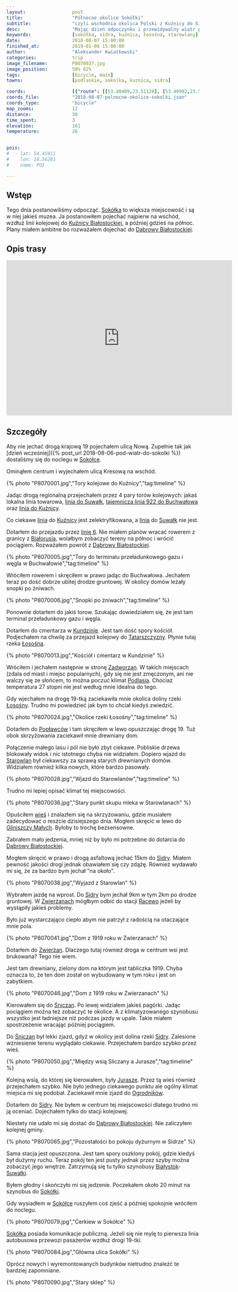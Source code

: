 ```yaml
---
layout:                 post
title:                  "Północne okolice Sokółki"
subtitle:               "czyli wschodnia okolica Polski z Kuźnicy do Sidry"
desc:                   "Mając dzień odpoczynku i przewidywalny wiatr postanowiłem ruszyć w stronę granicy z Białorusią a następnie jechać na północ. Miałem ambitny plan, jednak ruszyłem dość późno i miałem mało jedzenia. Ostatecznie przejechałem przez kilka zapomnianych podlaskich wiosek, a ostatecznym wnioskiem wycieczki było to, że z klimatyzowanego szynobusu wszystko wygląda ładniej."
keywords:               [sokółka, sidra, kuźnica, łosośna, starowlany]
date:                   2018-08-07 15:00:00
finished_at:            2019-01-08 15:00:00
author:                 "Aleksander Kwiatkowski"
categories:             trip
image_filename:         P8070037.jpg
image_position:         50% 62%
tags:                   [bicycle, main]
towns:                  [podlaskie, sokolka, kuznica, sidra]

coords:                 [{"route": [[53.40409,23.51128], [53.40992,23.52227], [53.41386,23.55059], [53.43866,23.58638], [53.44009,23.59205], [53.43876,23.58604], [53.45016,23.56656], [53.45640,23.57368], [53.46585,23.55059], [53.48460,23.54991], [53.50196,23.50691], [53.53029,23.48982], [53.54635,23.45592], [53.54370,23.45309], [53.54477,23.44682]], "type": "bicycle"}]
coords_file:            "2018-08-07-polnocne-okolice-sokolki.json"
coords_type:            "bicycle"
map_zooms:              12
distance:               30
time_spent:             3
elevation:              161
temperature:            26


pois:
#  - lat: 54.45911
#    lon: 18.56281
#    name: POI

---
```


[wiki-kuznica-bialostocka]: https://pl.wikipedia.org/wiki/Ku%C5%BAnica_Bia%C5%82ostocka_(stacja_kolejowa)
[wiki-linia-6]: https://pl.wikipedia.org/wiki/Linia_kolejowa_nr_6
[wiki-linia-40]: https://pl.wikipedia.org/wiki/Linia_kolejowa_nr_40

[linia-922]: https://www.bazakolejowa.pl/index.php?dzial=d29&id=698

[wiki-sokolka]: https://pl.wikipedia.org/wiki/Sok%C3%B3%C5%82ka
[wiki-kuznica]: https://pl.wikipedia.org/wiki/Ku%C5%BAnica_(wojew%C3%B3dztwo_podlaskie)
[wiki-suwalki]: https://pl.wikipedia.org/wiki/Suwa%C5%82ki
[wiki-bialorus]: https://pl.wikipedia.org/wiki/Bia%C5%82oru%C5%9B
[wiki-dabrowa-bialostocka]: https://pl.wikipedia.org/wiki/D%C4%85browa_Bia%C5%82ostocka
[wiki-kundzin]: https://pl.wikipedia.org/wiki/Kundzin
[wiki-tatarszczyzna]: https://pl.wikipedia.org/wiki/Tatarszczyzna
[wiki-lososna-rzeka]: https://pl.wikipedia.org/wiki/%C5%81oso%C5%9Bna_(dop%C5%82yw_Niemna)
[wiki-zadworzany]: https://pl.wikipedia.org/wiki/Zadworzany
[wiki-podlasie]: https://pl.wikipedia.org/wiki/Podlasie
[wiki-poplawce]: https://pl.wikipedia.org/wiki/Pop%C5%82awce
[wiki-starowlany]: https://pl.wikipedia.org/wiki/Starowlany
[wiki-gliniszcze-male]: https://pl.wikipedia.org/wiki/Gliniszcze_Ma%C5%82e
[wiki-sidra]: https://pl.wikipedia.org/wiki/Sidra
[wiki-zwierzany]: https://pl.wikipedia.org/wiki/Zwier%C5%BCany
[wiki-sniczany]: https://pl.wikipedia.org/wiki/%C5%9Aniczany
[wiki-jurasze]: https://pl.wikipedia.org/wiki/Jurasze
[wiki-ogrodniki]: https://pl.wikipedia.org/wiki/Ogrodniki_(powiat_sok%C3%B3lski)
[wiki-bialystok]: https://pl.wikipedia.org/wiki/Bia%C5%82ystok
[wiki-racewo]: https://pl.wikipedia.org/wiki/Racewo

## Wstęp

Tego dnia postanowiliśmy odpocząć. [Sokółka][wiki-sokolka] to większa miejscowość
i są w niej jakieś muzea. Ja postanowiłem pojechać najpierw na wschód, wzdłuż linii
kolejowej do [Kuźnicy Białostockiej][wiki-kuznica-bialostocka], a później
gdzieś na północ. Plany miałem ambitne bo rozważałem dojechać do
[Dąbrowy Białostockiej][wiki-dabrowa-bialostocka].

## Opis trasy

<iframe height='405' width='590' frameborder='0' allowtransparency='true' scrolling='no' src='https://www.strava.com/activities/1756400647/embed/4303c3690e4e23ce17ee6b64f414c89fa8eed184'></iframe>

## Szczegóły

Aby nie jechać drogą krajową 19 pojechałem ulicą Nową. Zupełnie tak jak
[dzień wcześniej]({% post_url 2018-08-06-pod-wiatr-do-sokolki %}) dostaliśmy się
do noclegu w [Sokółce][wiki-sokolka].

Ominąłem centrum i wyjechałem ulicą Kresową na wschód.

{% photo "P8070001.jpg","Tory kolejowe do Kuźnicy","tag:timeline" %}

Jadąc drogą regionalną przejechałem przez 4 pary torów kolejowych:
jakaś lokalna linia towarowa, [linia do Suwałk][wiki-linia-40],
[tajemnicza linia 922 do Buchwałowa][linia-922] oraz
[linia do Kuźnicy][wiki-linia-6].

Co ciekawe [linia][wiki-linia-6] do [Kuźnicy][wiki-kuznica] jest zelektryfikowana,
a [linia][wiki-linia-40] do [Suwałk][wiki-suwalki] nie jest.

Dotarłem do przejazdu przez [linię 6][wiki-linia-6]. Nie miałem planów wracać
rowerem z granicy z [Białorusią][wiki-bialorus], wolałbym zobaczyć tereny
na północ i wrócić pociągiem. Rozważałem powrót z [Dąbrowy Białostockiej][wiki-dabrowa-bialostocka].

{% photo "P8070005.jpg","Tory do terminalu przeładunkowego gazu i węgla w Buchwałowie","tag:timeline" %}

Wróciłem rowerem i skręciłem w prawo jadąc do Buchwałowa.
Jechałem teraz po dość dobrze ubitej drodze gruntowej. W okolicy domów leżały
snopki po żniwach.

{% photo "P8070006.jpg","Snopki po żniwach","tag:timeline" %}

Ponownie dotarłem do jakiś torow. Szukając dowiedziałem się, że jest tam terminal
przeładunkowy gazu i węgla.

Dotarłem do cmentarza w [Kundzinie][wiki-kundzin]. Jest tam dość spory kościół.
Podjechałem na chwilę za przejazd kolejowy do [Tatarszczyzny][wiki-tatarszczyzna].
Płynie tutaj rzeka [Łosośna][wiki-lososna-rzeka].

{% photo "P8070013.jpg","Kościół i cmentarz w Kundzinie" %}

Wróciłem i jechałem następnie w stronę [Zadworzan][wiki-zadworzany].
W takich miejscach (zdala od miast i miejsc popularnych), gdy się nie jest
zmęczonym, ani nie walczy się ze słońcem, to można poczuć klimat
[Podlasia][wiki-podlasie]. Chociaż temperatura 27 stopni nie jest według mnie
idealna do tego.

Gdy wjechałem na drogę 19-tką zaciekawiła mnie okolica doliny
rzeki [Łosośny][wiki-lososna-rzeka]. Trudno mi powiedzieć jak bym to chciał
kiedyś zwiedzić.

{% photo "P8070024.jpg","Okolice rzeki Łosośny","tag:timeline" %}

Dotarłem do [Popławców][wiki-poplawce] i tam skręciłem w lewo opuszczając
drogę 19. Tuż obok skrzyżowania zaciekawił mnie drewniany dom.

Połączenie małego lasu i pól nie było zbyt ciekawe. Pobliskie drzewa blokowały widok
i nic istotnego chyba nie widziałem.
Dopiero wjazd do [Starowlan][wiki-starowlany] był ciekawszy za sprawą starych
drewnianych domów.
Widziałem również kilka nowych, które bardzo pasowały.

{% photo "P8070028.jpg","Wjazd do Starowlanów","tag:timeline" %}

Trudno mi lepiej opisać klimat tej miejscowości.

{% photo "P8070036.jpg","Stary punkt skupu mleka w Starowlanach" %}

Opuściłem [wieś][wiki-starowlany] i znalazłem się na skrzyżowaniu, gdzie
musiałem zadecydować o reszcie dzisiejszego dnia. Mogłem skręcić w lewo do
[Gliniszczy Małych][wiki-gliniszcze-male]. Byłoby to trochę bezsensowne.

Zabrałem mało jedzenia, mniej niż by było mi potrzebne do dotarcia do
[Dąbrowy Białostockiej][wiki-dabrowa-bialostocka].

Mogłem skręcić w prawo i drogą asfaltową jechać 15km do [Sidry][wiki-sidra].
Miałem pewność jakości drogi jednak obawiałem się czy zdążę. Również wydawało mi się,
że za bardzo bym jechał "na około".

{% photo "P8070038.jpg","Wyjazd z Starowlan" %}

Wybrałem jazdę na wprost. Do [Sidry][wiki-sidra] bym jechał 9km w tym 2km
po drodze gruntowej. W [Zwierżanach][wiki-zwierzany] mógłbym odbić
do stacji [Racewo][wiki-racewo] jeżeli by wystąpiły jakieś problemy.

Było już wystarczająco ciepło abym nie patrzył z radością na otaczające
mnie pola.

{% photo "P8070041.jpg","Dom z 1919 roku w Zwierzanach" %}

Dotarłem do [Zwierżan][wiki-zwierzany]. Dlaczego tutaj również droga w centrum
wsi jest brukowana? Tego nie wiem.

Jest tam drewniany, zielony dom na którym jest tabliczka 1919. Chyba oznacza to, że
ten dom został on wybudowany w tym roku i jest on zabytkiem.

{% photo "P8070046.jpg","Dom z 1919 roku w Zwierzanach" %}

Kierowałem się do [Śniczan][wiki-sniczany]. Po lewej widziałem jakieś pagórki.
Jadąc pociągiem można też zobaczyć te okolice. A z klimatyzowanego szynobusu wszystko
jest ładniejsze niż podczas jazdy w upale. Takie miałem spostrzeżenie wracając później
pociągiem.

Do [Śniczan][wiki-sniczany] był lekki zjazd, gdyż w okolicy jest dolina rzeki
[Sidry][wiki-sidra]. Zalesione wzniesienie terenu wyglądało ciekawie.
Przejechałem bardzo szybko przez wieś.

{% photo "P8070050.jpg","Między wsią Sliczany a Jurasze","tag:timeline" %}

Kolejną wsią, do której się kierowałem, były [Jurasze][wiki-jurasze].
Przez tą wieś również przejechałem szybko. Nie było jednego ciekawego punktu ale
ogólny klimat miejsca mi się podobał. Zaciekawił mnie zjazd do [Ogrodników][wiki-ogrodniki].

Dotarłem do [Sidry][wiki-sidra]. Nie byłem w centrum tej miejscowości dlatego
trudno mi ją oceniać. Dojechałem tylko do stacji kolejowej.

Niestety nie udało mi się dostać do [Dąbrowy Białostockiej][wiki-dabrowa-bialostocka].
Nie zaliczyłem kolejnej gminy.

{% photo "P8070065.jpg","Pozostałości bo pokoju dyżurnym w Sidrze" %}

Sama stacja jest opuszczona. Jest tam spory oszklony pokój, gdzie kiedyś
był dużyrny ruchu. Teraz pokój ten jest pusty jednak przez szyby można zobaczyć
jego wnętrze. Zatrzymują się tu tylko szynobusy
[Białystok][wiki-bialystok]-[Suwałki][wiki-suwalki].

Byłem głodny i skończyło mi się jedzenie. Poczekałem około 20 minut na szynobus
do [Sokółki][wiki-sokolka].

Gdy wysiadłem w [Sokółce][wiki-sokolka] ruszyłem coś zjeść
a później spokojnie wróciłem do noclegu.

{% photo "P8070079.jpg","Cerkiew w Sokółce" %}

[Sokółka][wiki-sokolka] posiada komunikacje publiczną. Jeżeli się nie mylę to
pierwsza linia autobusowa przewozi pasażerów wzdłuż drogi 19-tki.

{% photo "P8070084.jpg","Główna ulica Sokółki" %}

Oprócz nowych i wyremontowanych budynków nietrudno znaleźć te bardziej zapomniane.

{% photo "P8070090.jpg","Stary sklep" %}
